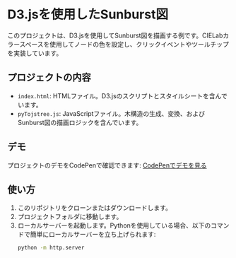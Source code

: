 # D3.jsを使用したSunburst図

このプロジェクトは、D3.jsを使用してSunburst図を描画する例です。CIELabカラースペースを使用してノードの色を設定し、クリックイベントやツールチップを実装しています。

## プロジェクトの内容

- `index.html`: HTMLファイル。D3.jsのスクリプトとスタイルシートを含んでいます。
- `pyTojstree.js`: JavaScriptファイル。木構造の生成、変換、およびSunburst図の描画ロジックを含んでいます。

## デモ

プロジェクトのデモをCodePenで確認できます:
[CodePenでデモを見る]([https://codepen.io/your-pen-url](https://codepen.io/bamboo-ring/pen/vYwxopg)](https://codepen.io/bamboo-ring/pen/vYwxopg))

## 使い方

1. このリポジトリをクローンまたはダウンロードします。
2. プロジェクトフォルダに移動します。
3. ローカルサーバーを起動します。Pythonを使用している場合、以下のコマンドで簡単にローカルサーバーを立ち上げられます:
   ```bash
   python -m http.server
